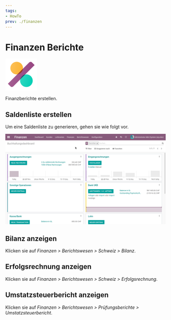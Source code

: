 ```yaml
---
tags:
- HowTo
prev: ./finanzen
---
```

# Finanzen Berichte
![icons_odoo_account_accountant](assets/icons_odoo_account_accountant.png)

Finanzberichte erstellen.

## Saldenliste erstellen

Um eine Saldenliste zu generieren, gehen sie wie folgt vor.

![Finanzen Saldenliste erstellen](assets/Finanzen%20Saldenliste%20erstellen.gif)

## Bilanz anzeigen

Klicken sie auf *Finanzen > Berichtswesen > Schweiz > Bilanz*.

## Erfolgsrechnung anzeigen

Klicken sie auf *Finanzen > Berichtswesen > Schweiz > Erfolgsrechnung*.

## Umstatzsteuerbericht anzeigen

Klicken sie auf *Finanzen > Berichtswesen > Prüfungsberichte > Umstatzsteuerbericht*.

